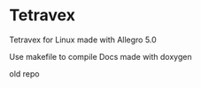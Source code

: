 # Tetravex
Tetravex for Linux made with Allegro 5.0

Use makefile to compile
Docs made with doxygen

old repo
